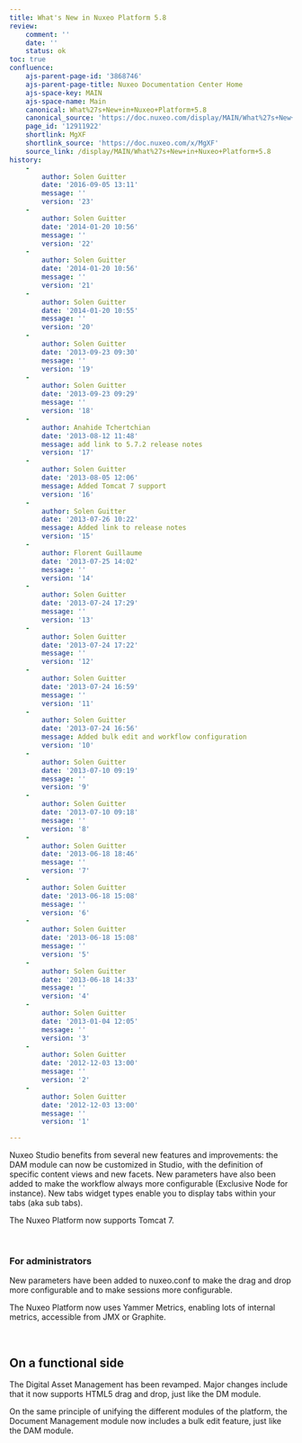 ```yaml
---
title: What's New in Nuxeo Platform 5.8
review:
    comment: ''
    date: ''
    status: ok
toc: true
confluence:
    ajs-parent-page-id: '3868746'
    ajs-parent-page-title: Nuxeo Documentation Center Home
    ajs-space-key: MAIN
    ajs-space-name: Main
    canonical: What%27s+New+in+Nuxeo+Platform+5.8
    canonical_source: 'https://doc.nuxeo.com/display/MAIN/What%27s+New+in+Nuxeo+Platform+5.8'
    page_id: '12911922'
    shortlink: MgXF
    shortlink_source: 'https://doc.nuxeo.com/x/MgXF'
    source_link: /display/MAIN/What%27s+New+in+Nuxeo+Platform+5.8
history:
    - 
        author: Solen Guitter
        date: '2016-09-05 13:11'
        message: ''
        version: '23'
    - 
        author: Solen Guitter
        date: '2014-01-20 10:56'
        message: ''
        version: '22'
    - 
        author: Solen Guitter
        date: '2014-01-20 10:56'
        message: ''
        version: '21'
    - 
        author: Solen Guitter
        date: '2014-01-20 10:55'
        message: ''
        version: '20'
    - 
        author: Solen Guitter
        date: '2013-09-23 09:30'
        message: ''
        version: '19'
    - 
        author: Solen Guitter
        date: '2013-09-23 09:29'
        message: ''
        version: '18'
    - 
        author: Anahide Tchertchian
        date: '2013-08-12 11:48'
        message: add link to 5.7.2 release notes
        version: '17'
    - 
        author: Solen Guitter
        date: '2013-08-05 12:06'
        message: Added Tomcat 7 support
        version: '16'
    - 
        author: Solen Guitter
        date: '2013-07-26 10:22'
        message: Added link to release notes
        version: '15'
    - 
        author: Florent Guillaume
        date: '2013-07-25 14:02'
        message: ''
        version: '14'
    - 
        author: Solen Guitter
        date: '2013-07-24 17:29'
        message: ''
        version: '13'
    - 
        author: Solen Guitter
        date: '2013-07-24 17:22'
        message: ''
        version: '12'
    - 
        author: Solen Guitter
        date: '2013-07-24 16:59'
        message: ''
        version: '11'
    - 
        author: Solen Guitter
        date: '2013-07-24 16:56'
        message: Added bulk edit and workflow configuration
        version: '10'
    - 
        author: Solen Guitter
        date: '2013-07-10 09:19'
        message: ''
        version: '9'
    - 
        author: Solen Guitter
        date: '2013-07-10 09:18'
        message: ''
        version: '8'
    - 
        author: Solen Guitter
        date: '2013-06-18 18:46'
        message: ''
        version: '7'
    - 
        author: Solen Guitter
        date: '2013-06-18 15:08'
        message: ''
        version: '6'
    - 
        author: Solen Guitter
        date: '2013-06-18 15:08'
        message: ''
        version: '5'
    - 
        author: Solen Guitter
        date: '2013-06-18 14:33'
        message: ''
        version: '4'
    - 
        author: Solen Guitter
        date: '2013-01-04 12:05'
        message: ''
        version: '3'
    - 
        author: Solen Guitter
        date: '2012-12-03 13:00'
        message: ''
        version: '2'
    - 
        author: Solen Guitter
        date: '2012-12-03 13:00'
        message: ''
        version: '1'

---
```

Nuxeo Studio benefits from several new features and improvements: the DAM module can now be customized in Studio, with the definition of specific content views and new facets. New parameters have also been added to make the workflow always more configurable (Exclusive Node for instance). New tabs widget types enable you to display tabs within your tabs (aka sub tabs).

The Nuxeo Platform now supports Tomcat 7.

&nbsp;

### For administrators

New parameters have been added to nuxeo.conf to make the drag and drop more configurable and to make sessions more configurable.

The Nuxeo Platform now uses Yammer Metrics, enabling lots of internal metrics, accessible from JMX or Graphite.

&nbsp;

## On a functional side

The Digital Asset Management has been revamped. Major changes include that it now supports HTML5 drag and drop, just like the DM module.

On the same principle of unifying the different modules of the platform, the Document Management module now includes a bulk edit feature, just like the DAM module.